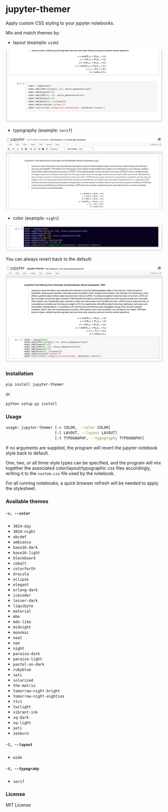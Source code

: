 # jupyter-themer

Apply custom CSS styling to your jupyter notebooks.

Mix and match themes by:

- layout (example: `wide`)

![layout](images/layout.png)

- typography (example: `serif`)

![typography](images/typography.png)

- color (example: `night`)

![color](images/color.png)

You can always revert back to the default:

![default](images/default.png)

### Installation

```sh
pip install jupyter-themer
```

or

```sh
python setup.py install
```

### Usage

```sh
usage: jupyter-themer [-c COLOR, --color COLOR]
                      [-l LAYOUT, --layout LAYOUT]
                      [-t TYPOGRAPHY, --typography TYPOGRAPHY]
```

If no arguments are supplied, the program will revert the jupyter notebook style back to default.

One, two, or all three style types can be specified, and the program will mix together the associated color/layout/typographic css files accordingly, writing it to the `custom.css` file used by the notebook.

For all running notebooks, a quick browser refresh will be needed to apply the stylesheet.

### Available themes

##### `-c, --color`

- `3024-day`
- `3024-night`
- `abcdef`
- `ambiance`
- `base16-dark`
- `base16-light`
- `blackboard`
- `cobalt`
- `colorforth`
- `dracula`
- `eclipse`
- `elegant`
- `erlang-dark`
- `icecoder`
- `lesser-dark`
- `liquibyte`
- `material`
- `mbo`
- `mdn-like`
- `midnight`
- `monokai`
- `neat`
- `neo`
- `night`
- `paraiso-dark`
- `paraiso-light`
- `pastel-on-dark`
- `rubyblue`
- `seti`
- `solarized`
- `the-matrix`
- `tomorrow-night-bright`
- `tomorrow-night-eighties`
- `ttcn`
- `twilight`
- `vibrant-ink`
- `xq-dark`
- `xq-light`
- `yeti`
- `zenburn`

##### `-l, --layout`

- `wide`

##### `-t, --typograhy`

- `serif`

### License

MIT License
